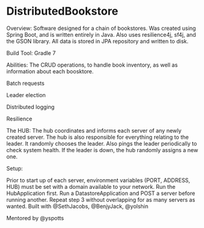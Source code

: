 # DistributedBookstore
Overview: Software designed for a chain of bookstores. Was created using Spring Boot, and is written entirely in Java. Also uses resilience4j, sf4j, and the GSON library. All data is stored in JPA repository and written to disk.

Build Tool: Gradle 7

Abilities: The CRUD operations, to handle book inventory, as well as information about each boosktore.

Batch requests

Leader election

Distributed logging

Resilience

The HUB: The hub coordinates and informs each server of any newly created server. The hub is also responsible for everything relating to the leader. It randomly chooses the leader. Also pings the leader periodically to check system health. If the leader is down, the hub randomly assigns a new one.

Setup:

Prior to start up of each server, environment variables (PORT, ADDRESS, HUB) must be set with a domain available to your network.
Run the HubApplication first.
Run a DatastoreApplication and POST a server before running another.
Repeat step 3 without overlapping for as many servers as wanted.
Built with @SethJacobs, @BenjyJack, @yolshin

Mentored by @yspotts
